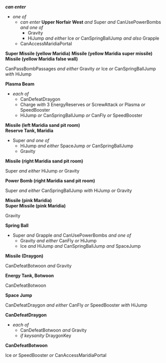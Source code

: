 ﻿***can enter***

- *one of*
  - *can enter* **Upper Norfair West** *and* Super *and* CanUsePowerBombs *and one of*
    - Gravity
    - HiJump *and either* Ice *or* CanSpringBallJump *and also* Grapple
  - CanAccessMaridiaPortal

**Super Missile (yellow Maridia)**
**Missile (yellow Maridia super missile)**
**Missile (yellow Maridia false wall)**

CanPassBombPassages *and either* Gravity *or* Ice *or* CanSpringBallJump *with* HiJump

**Plasma Beam**

- *each of*
  - CanDefeatDraygon
  - Charge *with* 3 EnergyReserves *or* ScrewAttack *or* Plasma *or* SpeedBooster
  - HiJump *or* CanSpringBallJump *or* CanFly *or* SpeedBooster

**Missile (left Maridia sand pit room)**  
**Reserve Tank, Maridia**

- Super *and one of*
  - HiJump *and either* SpaceJump *or* CanSpringBallJump
  - Gravity

**Missile (right Maridia sand pit room)**

Super *and either* HiJump *or* Gravity

**Power Bomb (right Maridia sand pit room)**

Super *and either* CanSpringBallJump *with* HiJump *or* Gravity

**Missile (pink Maridia)**  
**Super Missile (pink Maridia)**

Gravity

**Spring Ball**

- Super *and* Grapple *and* CanUsePowerBombs *and one of*
  - Gravity *and either* CanFly *or* HiJump
  - Ice *and* HiJump *and* CanSpringBallJump *and* SpaceJump

**Missile (Draygon)**

CanDefeatBotwoon *and* Gravity

**Energy Tank, Botwoon**

CanDefeatBotwoon

**Space Jump**

CanDefeatDraygon *and either* CanFly *or* SpeedBooster *with* HiJump

**CanDefeatDraygon**

- *each of*
  - CanDefeatBotwoon *and* Gravity
  - *if keysanity* DraygonKey

**CanDefeatBotwoon**

Ice *or* SpeedBooster *or* CanAccessMaridiaPortal

